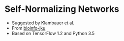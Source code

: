 # Self-Normalizing Networks
* Suggested by Klambauer et al.
* From [bioinfo-jku](https://github.com/bioinf-jku/SNNs/blob/master/README.md)
* Based on TensorFlow 1.2 and Python 3.5
